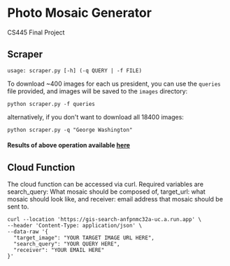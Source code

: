 # Photo Mosaic Generator
CS445 Final Project

## Scraper

``` shell
usage: scraper.py [-h] (-q QUERY | -f FILE)
```

To download ~400 images for each us president, you can use the `queries` file provided, and images will be saved to the `images` directory:
``` shell
python scraper.py -f queries
```

alternatively, if you don't want to download all 18400 images:
``` shell
python scraper.py -q "George Washington"
```

#### Results of above operation available [here](https://drive.google.com/drive/folders/1HODufez2f0zsSry19U79UyZYS7hi9iIn?usp=sharing)

## Cloud Function

The cloud function can be accessed via curl. Required variables are search_query: What mosaic should be composed of, target_url: what mosaic should look like, and receiver: email address that mosaic should be sent to.


``` shell
curl --location 'https://gis-search-anfpnmc32a-uc.a.run.app' \
--header 'Content-Type: application/json' \
--data-raw '{
  "target_image": "YOUR TARGET IMAGE URL HERE",
  "search_query": "YOUR QUERY HERE",
  "receiver": "YOUR EMAIL HERE"
}'
```
